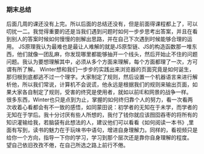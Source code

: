 ### 期末总结
后面几周的课还没有上完。所以后面的总结还没有，但是前面得课程都上了，可以叨扰一二。我觉得重要的还是当我们遇到问题时如何一步步思考出答案，并且在看到别人的答案时候如何慢慢的剖解出思路，并在自己下次遇到时候能够合理的运用。
JS原理我认为最难也是最让人难解的就是JS原型链、JS的构造函数那一堆东西，他们就像一团乱麻，你发现哪里都能够抽开一个线头，然后开始止不住的问题问题。我认为要想理解其中，必须从多个方面来理解，每个方面都理了一次，方可谓有所了解。
Winter想和我们一步步的实践出来浏览器的页面究竟是如何诞生，那归根到底都逃不过一个理字。大家制定了规则，然后设置一个机器语言来进行解析他，所以我们常说，计算机不会说谎，他永远是根据我们的规则来输出页面，如果大家各自制定了规则，受害的终究是使用者，就如以前IE和网景的战争一样。
很多东西，Winter也只是点到为止，掌握的如何终归靠个人的努力，看一次看两次收着心看都会有不一致的感悟，如同蒙田说：初学者的无知在于未学，而学者的无知在于学后。我十分讨厌有些人所想的，我付了钱你就应该囫囵吞枣的将所有的知识灌输给我，若脑袋有此想法的人，建议他们可以看看《如何阅读一本书》,里面有写到，读书的魅力在于玩味书中语句，增进自身理解力。同样的，看视频只是给你一个方向，指导一下你的学习，学习到那个层次还是靠你自身理解的程度。
望自己依旧孜孜不倦，在自己所选之路上前行不倦。